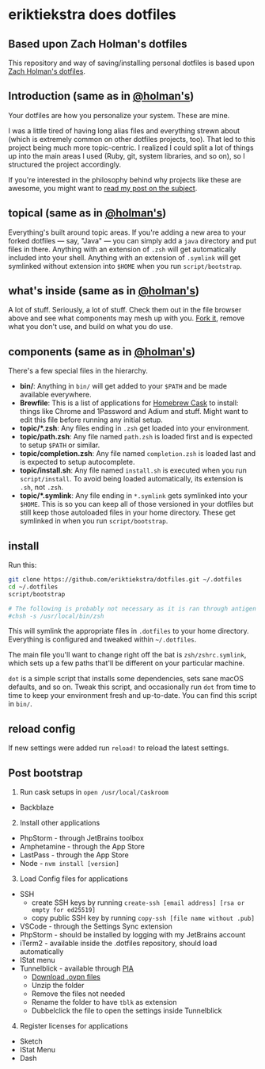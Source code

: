 # eriktiekstra does dotfiles

## Based upon Zach Holman's dotfiles

This repository and way of saving/installing personal dotfiles is based upon [Zach Holman's dotfiles](https://github.com/holman/dotfiles).

## Introduction (same as in [@holman's](https://github.com/holman/dotfiles))

Your dotfiles are how you personalize your system. These are mine.

I was a little tired of having long alias files and everything strewn about (which is extremely common on other dotfiles projects, too). That led to this project being much more topic-centric. I realized I could split a lot of things up into the main areas I used (Ruby, git, system libraries, and so on), so I structured the project accordingly.

If you're interested in the philosophy behind why projects like these are awesome, you might want to [read my post on the subject](http://zachholman.com/2010/08/dotfiles-are-meant-to-be-forked/).

## topical (same as in [@holman's](https://github.com/holman/dotfiles))

Everything's built around topic areas. If you're adding a new area to your forked dotfiles — say, "Java" — you can simply add a `java` directory and put files in there. Anything with an extension of `.zsh` will get automatically included into your shell. Anything with an extension of `.symlink` will get symlinked without extension into `$HOME` when you run `script/bootstrap`.

## what's inside (same as in [@holman's](https://github.com/holman/dotfiles))

A lot of stuff. Seriously, a lot of stuff. Check them out in the file browser above and see what components may mesh up with you. [Fork it](https://github.com/holman/dotfiles/fork), remove what you don't use, and build on what you do use.

## components (same as in [@holman's](https://github.com/holman/dotfiles))

There's a few special files in the hierarchy.

- **bin/**: Anything in `bin/` will get added to your `$PATH` and be made available everywhere.
- **Brewfile**: This is a list of applications for [Homebrew Cask](https://caskroom.github.io) to install: things like Chrome and 1Password and Adium and stuff. Might want to edit this file before running any initial setup.
- **topic/\*.zsh**: Any files ending in `.zsh` get loaded into your environment.
- **topic/path.zsh**: Any file named `path.zsh` is loaded first and is expected to setup `$PATH` or similar.
- **topic/completion.zsh**: Any file named `completion.zsh` is loaded last and is expected to setup autocomplete.
- **topic/install.sh**: Any file named `install.sh` is executed when you run `script/install`. To avoid being loaded automatically, its extension is `.sh`, not `.zsh`.
- **topic/\*.symlink**: Any file ending in `*.symlink` gets symlinked into your `$HOME`. This is so you can keep all of those versioned in your dotfiles but still keep those autoloaded files in your home directory. These get symlinked in when you run `script/bootstrap`.

## install

Run this:

```sh
git clone https://github.com/eriktiekstra/dotfiles.git ~/.dotfiles
cd ~/.dotfiles
script/bootstrap

# The following is probably not necessary as it is ran through antigen
#chsh -s /usr/local/bin/zsh
```

This will symlink the appropriate files in `.dotfiles` to your home directory. Everything is configured and tweaked within `~/.dotfiles`.

The main file you'll want to change right off the bat is `zsh/zshrc.symlink`, which sets up a few paths that'll be different on your particular machine.

`dot` is a simple script that installs some dependencies, sets sane macOS defaults, and so on. Tweak this script, and occasionally run `dot` from time to time to keep your environment fresh and up-to-date. You can find this script in `bin/`.

## reload config

If new settings were added run `reload!` to reload the latest settings.

## Post bootstrap

1. Run cask setups in `open /usr/local/Caskroom`

- Backblaze

2. Install other applications

- PhpStorm - through JetBrains toolbox
- Amphetamine - through the App Store
- LastPass - through the App Store
- Node - `nvm install [version]`

3. Load Config files for applications

- SSH
    - create SSH keys by running `create-ssh [email address] [rsa or empty for ed25519]`
    - copy public SSH key by running `copy-ssh [file name without .pub]`
- VSCode - through the Settings Sync extension
- PhpStorm - should be installed by logging with my JetBrains account
- iTerm2 - available inside the .dotfiles repository, should load automatically
- IStat menu
- Tunnelblick - available through [PIA](https://www.privateinternetaccess.com/pages/client-support/osx-openvpn-tunnelblick)
    - [Download .ovpn files](https://www.privateinternetaccess.com/openvpn/openvpn.zip)
    - Unzip the folder
    - Remove the files not needed
    - Rename the folder to have `tblk` as extension
    - Dubbelclick the file to open the settings inside Tunnelblick

4. Register licenses for applications

- Sketch
- IStat Menu
- Dash
